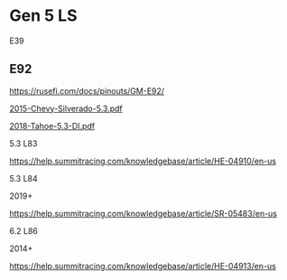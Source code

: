 # Gen 5 LS

E39

## E92

https://rusefi.com/docs/pinouts/GM-E92/

[2015-Chevy-Silverado-5.3.pdf](OEM-Docs/GM/2015-Chevy-Silverado-5.3.pdf)

[2018-Tahoe-5.3-DI.pdf](OEM-Docs/GM/2018-Tahoe-5.3-DI.pdf)

5.3 L83

https://help.summitracing.com/knowledgebase/article/HE-04910/en-us

5.3 L84

2019+

https://help.summitracing.com/knowledgebase/article/SR-05483/en-us

6.2 L86

2014+

https://help.summitracing.com/knowledgebase/article/HE-04913/en-us

